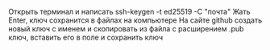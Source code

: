 Открыть терминал и написать ssh-keygen -t ed25519 -C "почта"
Жать Enter, ключ сохранится в файлах на компьютере
На сайте github создать новый ключ с именем и скопировать из файла с расширением .pub ключ, вставить его в поле и  сохранить ключ